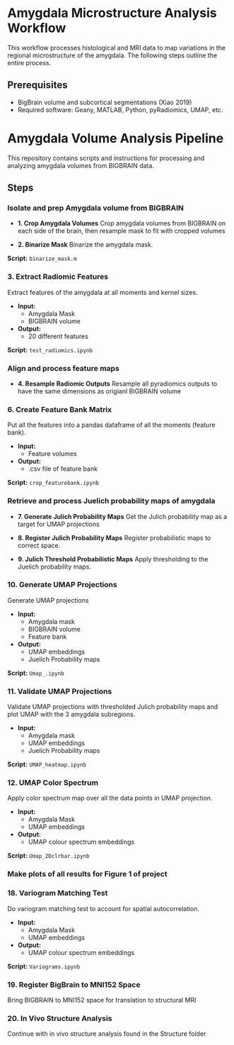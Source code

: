 # Amygdala Microstructure Analysis Workflow

This workflow processes histological and MRI data to map variations in the regional microstructure of the amygdala. The following steps outline the entire process.

## Prerequisites

- BigBrain volume and subcortical segmentations (Xiao 2019)
- Required software: Geany, MATLAB, Python, pyRadiomics, UMAP, etc.

# Amygdala Volume Analysis Pipeline

This repository contains scripts and instructions for processing and analyzing amygdala volumes from BIGBRAIN data.

## Steps

### Isolate and prep Amygdala volume from BIGBRAIN

- **1. Crop Amygdala Volumes**
Crop amygdala volumes from BIGBRAIN on each side of the brain, then resample mask to fit with cropped volumes

- **2. Binarize Mask**
Binarize the amygdala mask.

**Script:** `binarize_mask.m`

### 3. Extract Radiomic Features
Extract features of the amygdala at all moments and kernel sizes.

- **Input:** 
  - Amygdala Mask
  - BIGBRAIN volume
- **Output:** 
  - 20 different features

**Script:** `test_radiomics.ipynb`

### Align and process feature maps

- **4. Resample Radiomic Outputs**
Resample all pyradiomics outputs to have the same dimensions as origianl BIGBRAIN volume

### 6. Create Feature Bank Matrix
Put all the features into a pandas dataframe of all the moments (feature bank).

- **Input:** 
  - Feature volumes
- **Output:** 
  - .csv file of feature bank

**Script:** `crop_featurebank.ipynb`

### Retrieve and process Juelich probability maps of amygdala

- **7. Generate Julich Probability Maps**
Get the Julich probability map as a target for UMAP projections

- **8. Register Julich Probability Maps**
Register probabilistic maps to correct space.

- **9. Julich Threshold Probabilistic Maps**
Apply thresholding to the Juelich probability maps.

### 10. Generate UMAP Projections
Generate UMAP projections

- **Input:** 
  - Amygdala mask
  - BIGBRAIN volume
  - Feature bank
- **Output:** 
  - UMAP embeddings
  - Juelich Probability maps
  
**Script:** `Umap_.ipynb`

### 11. Validate UMAP Projections
Validate UMAP projections with thresholded Julich probability maps and plot UMAP with the 3 amygdala subregions.

- **Input:** 
  - Amygdala mask
  - UMAP embeddings
  - Juelich Probability maps

**Script:** `UMAP_heatmap.ipynb`

### 12. UMAP Color Spectrum
Apply color spectrum map over all the data points in UMAP projection.

- **Input:** 
  - Amygdala Mask
  - UMAP embeddings
- **Output:** 
  - UMAP colour spectrum embeddings

**Script:** `Umap_2Dclrbar.ipynb`

### Make plots of all results for Figure 1 of project

### 18. Variogram Matching Test
Do variogram matching test to account for spatial autocorrelation.

- **Input:** 
  - Amygdala Mask
  - UMAP embeddings
- **Output:** 
  - UMAP colour spectrum embeddings

**Script:** `Variograms.ipynb`

### 19. Register BigBrain to MNI152 Space
Bring BIGBRAIN to MNI152 space for translation to structural MRI

### 20. In Vivo Structure Analysis
Continue with in vivo structure analysis found in the Structure folder


